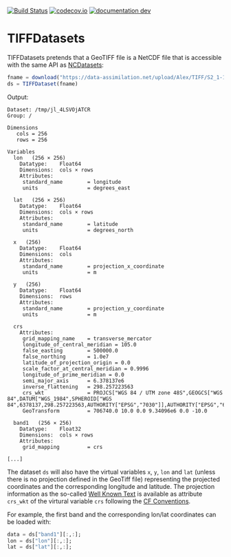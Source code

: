 [![Build Status](https://github.com/Alexander-Barth/TIFFDatasets.jl/workflows/CI/badge.svg)](https://github.com/Alexander-Barth/TIFFDatasets.jl/actions)
[![codecov.io](http://codecov.io/github/Alexander-Barth/TIFFDatasets.jl/coverage.svg?branch=main)](http://codecov.io/github/Alexander-Barth/TIFFDatasets.jl?branch=main)
[![documentation dev](https://img.shields.io/badge/docs-dev-blue.svg)](https://alexander-barth.github.io/TIFFDatasets.jl/dev/)

# TIFFDatasets

TIFFDatasets pretends that a GeoTIFF file is a NetCDF file that is accessible
with the same API as [NCDatasets](https://github.com/Alexander-Barth/NCDatasets.jl):

```julia
fname = download("https://data-assimilation.net/upload/Alex/TIFF/S2_1-12-19_48MYU_0.tif")
ds = TIFFDataset(fname)
```

Output:

```
Dataset: /tmp/jl_4LSVOjATCR
Group: /

Dimensions
   cols = 256
   rows = 256

Variables
  lon   (256 × 256)
    Datatype:    Float64
    Dimensions:  cols × rows
    Attributes:
     standard_name        = longitude
     units                = degrees_east

  lat   (256 × 256)
    Datatype:    Float64
    Dimensions:  cols × rows
    Attributes:
     standard_name        = latitude
     units                = degrees_north

  x   (256)
    Datatype:    Float64
    Dimensions:  cols
    Attributes:
     standard_name        = projection_x_coordinate
     units                = m

  y   (256)
    Datatype:    Float64
    Dimensions:  rows
    Attributes:
     standard_name        = projection_y_coordinate
     units                = m

  crs
    Attributes:
     grid_mapping_name    = transverse_mercator
     longitude_of_central_meridian = 105.0
     false_easting        = 500000.0
     false_northing       = 1.0e7
     latitude_of_projection_origin = 0.0
     scale_factor_at_central_meridian = 0.9996
     longitude_of_prime_meridian = 0.0
     semi_major_axis      = 6.378137e6
     inverse_flattening   = 298.257223563
     crs_wkt              = PROJCS["WGS 84 / UTM zone 48S",GEOGCS["WGS 84",DATUM["WGS_1984",SPHEROID["WGS 84",6378137,298.257223563,AUTHORITY["EPSG","7030"]],AUTHORITY["EPSG","6326"]],PRIMEM["Greenwich",0,AUTHORITY["EPSG","8901"]],UNIT["degree",0.0174532925199433,AUTHORITY["EPSG","9122"]],AUTHORITY["EPSG","4326"]],PROJECTION["Transverse_Mercator"],PARAMETER["latitude_of_origin",0],PARAMETER["central_meridian",105],PARAMETER["scale_factor",0.9996],PARAMETER["false_easting",500000],PARAMETER["false_northing",10000000],UNIT["metre",1,AUTHORITY["EPSG","9001"]],AXIS["Easting",EAST],AXIS["Northing",NORTH],AUTHORITY["EPSG","32748"]]
     GeoTransform         = 706740.0 10.0 0.0 9.34096e6 0.0 -10.0

  band1   (256 × 256)
    Datatype:    Float32
    Dimensions:  cols × rows
    Attributes:
     grid_mapping         = crs

[...]
```

The dataset `ds` will also have the virtual variables `x`, `y`, `lon` and `lat`
(unless there is no projection defined in the GeoTiff file)
representing the projected coordinates and the corresponding longitude and latitude.
The projection information as the so-called [Well Known Text](https://en.wikipedia.org/wiki/Well-known_text_representation_of_coordinate_reference_systems) is available as attribute `crs_wkt` of the virtural variable `crs` following the [CF Conventions](https://cfconventions.org/cf-conventions/cf-conventions.html#use-of-the-crs-well-known-text-format).


For example, the first band and the corresponding lon/lat coordinates can be loaded with:

```julia
data = ds["band1"][:,:];
lon = ds["lon"][:,:];
lat = ds["lat"][:,:];
```
